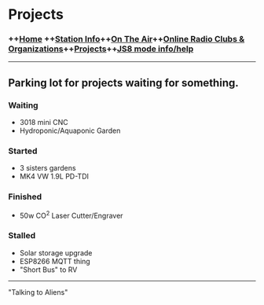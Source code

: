 
  

# Projects

### ++[Home](index.md) ++[Station Info](station.md)++[On The Air](ontheair.md)++[Online Radio Clubs & Organizations](clubs.md)++[Projects](projects.md)++[JS8 mode info/help](js8help.md)
---
Parking lot for projects waiting for something. 
---

  ### Waiting
  - 3018 mini CNC
  - Hydroponic/Aquaponic Garden

 ### Started  
 - 3 sisters gardens
 - MK4 VW 1.9L PD-TDI

 ### Finished
  - 50w CO<sup>2</sup> Laser Cutter/Engraver 
 ### Stalled
 - Solar storage upgrade
 - ESP8266 MQTT thing
- "Short Bus" to RV
---
  "Talking to Aliens" 
<!--stackedit_data:
eyJoaXN0b3J5IjpbLTEzNzkwMDkzNDEsODMyNDg4MTA4LDEzMD
EzMTY3MjIsNTUwMzAzMjk0LDE0Mjg4NzI0NDEsODY0MDI3MjUz
XX0=
-->